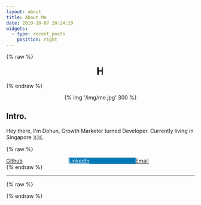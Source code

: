 ```yaml
---
layout: about
title: About Me
date: 2019-10-07 20:24:29
widgets:
  - type: recent_posts
    position: right
---
```


{% raw %}

<div class="typewriter">
  <h1>Hi, I'm Dohun.</h1>
</div>

{% endraw %}

<center>
  {% img '/img/me.jpg' 300 %}
  <br>
</center>

## Intro.

Hey there, I'm Dohun, Growth Marketer turned Developer.
Currently living in Singapore 🇸🇬.

{% raw %}

<div id="contact-buttons" class="buttons is-centered">
  <a class="button is-dark is-medium" href="https://github.com/doinghun">
    <span class="icon"><i class="fab fa-github"></i></span>
    <span>Github</span>
  </a>
  <a class="button is-linkedin is-medium" href="https://www.linkedin.com/in/dohunkim1/">
    <span class="icon"><i class="fab fa-linkedin"></i></span>
    <span>LinkedIn</span>
  </a>
  <a class="button is-light is-medium" href="mailto:de.qtner@gmail.com">
    <span class="icon"><i class="far fa-envelope"></i></span>
    <span>Email</span>
  </a>
</div>
{% endraw %}

---

{% raw %}

<style>
.buttons {
  width: 100%;
  display: flex;
}
.buttons a.button {
  flex-grow: 1;
}
a.button.is-linkedin {
  background-color: #0077B5;
  border-color: #0077B5;
  color: #FFF;
}
@media screen and (max-width: 720px) {
  .buttons a.button {
    width: 100%;
    margin-right: 0;
  }
}
.project-links {
  margin-bottom: 16px;
}

/* DEMO-SPECIFIC STYLES */
.typewriter h1 {
  text-align: center;
  color: #000000;
  font-family: roboto;
  overflow: hidden; /* Ensures the content is not revealed until the animation */
  border-right: .15em solid orange; /* The typwriter cursor */
  white-space: nowrap; /* Keeps the content on a single line */
  margin: 0 auto; /* Gives that scrolling effect as the typing happens */
  letter-spacing: 0em; /* Adjust as needed */
  animation: 
    typing 3.5s steps(30, end),
    blink-caret .5s step-end;
}

/* The typing effect */
@keyframes typing {
  from { width: 0 }
  to { width: 100% }
}

/* The typewriter cursor effect */
@keyframes blink-caret {
  from, to { border-color: transparent }
  50% { border-color: orange }
}
</style>

{% endraw %}
